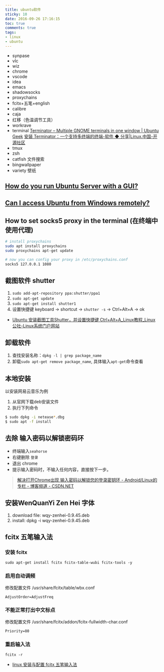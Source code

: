 ```yaml
---
title: ubuntu软件
sticky: 10
date: 2016-09-26 17:16:15
toc: true
comments: true
tags:
- linux
- ubuntu
---
```



- synpase
- vlc
- wiz
- chrome
- vscode
- idea
- emacs
- shadowsocks
- proxychains
- fcitx+五笔+english
- calibre
- caja
- 红移（色温调节工具）
- workrave
- terminal
  [Terminator – Multiple GNOME terminals in one window | Ubuntu Geek](http://www.ubuntugeek.com/terminator-multiple-gnome-terminals-in-one-window.html)
  [安装 Terminator：一个支持多终端的终端-软件 ◆ 分享|Linux.中国-开源社区](https://linux.cn/article-2978-1.html)
- tmux
- zsh
- catfish 文件搜索
- bingwallpaper
- variety 壁纸

## [How do you run Ubuntu Server with a GUI?](https://askubuntu.com/questions/53822/how-do-you-run-ubuntu-server-with-a-gui)
## [Can I access Ubuntu from Windows remotely?](https://askubuntu.com/questions/592537/can-i-access-ubuntu-from-windows-remotely)

## How to set socks5 proxy in the terminal (在终端中使用代理)
```sh
# install proxychains
sudo apt install proxychains
sudo proxychains apt-get update

# now you can config your proxy in /etc/proxychains.conf
socks5 127.0.0.1 1080
```

## 截图软件 shutter
1. `sudo add-apt-repository ppa:shutter/ppa1`
2. `sudo apt-get update`  
3. `sudo apt-get install shutter1`
4. 设置快捷键 keyboard -> shortcut -> `shutter -s` -> Ctrl+Alt+A -> ok
- [Ubuntu 安装截图工具Shutter，并设置快捷键 Ctrl+Alt+A_Linux教程_Linux公社-Linux系统门户网站](http://www.linuxidc.com/Linux/2015-07/119753.htm)

## 卸载软件
1. 查找安装名称：`dpkg -l | grep package_name`
2. 卸载`sudo apt-get remove package_name`, 具体输入`apt-get`命令查看

## 本地安装
以安装网易云音乐为例
1. 从官网下载deb安装文件
2. 执行下列命令
```sh
$ sudo dpkg -i netease*.dbg
$ sudo apt -f install
```

## 去除 输入密码以解锁密码环
- 终端输入`seahorse`
- 右键删除 `登录`
- 退出 chrome
- 提示输入密码时，不输入任何内容，直接按下一步。
> [解决打开Chrome出现 输入密码以解锁您的登录密钥环 - Android/Linux的专栏 - 博客频道 - CSDN.NET](http://blog.csdn.net/kangear/article/details/20789451)

## 安装WenQuanYi Zen Hei 字体
1. download file: wqy-zenhei-0.9.45.deb
2. install: dpkg -i wqy-zenhei-0.9.45.deb


## fcitx 五笔输入法
### 安装 fcitx
`sudo apt-get install fcitx fcitx-table-wubi fcitx-tools -y`

### 启用自动调频
修改配置文件 /usr/share/fcitx/table/wbx.conf
```
AdjustOrder=AdjustFreq
```

### 不能正常打出中文标点
修改配置文件 /usr/share/fcitx/addon/fcitx-fullwidth-char.conf
```
Priority=80
```
### 重启输入法
`fcitx -r`

- [linux 安装与配置 fcitx 五笔输入法](https://zhuanlan.zhihu.com/p/28586200)